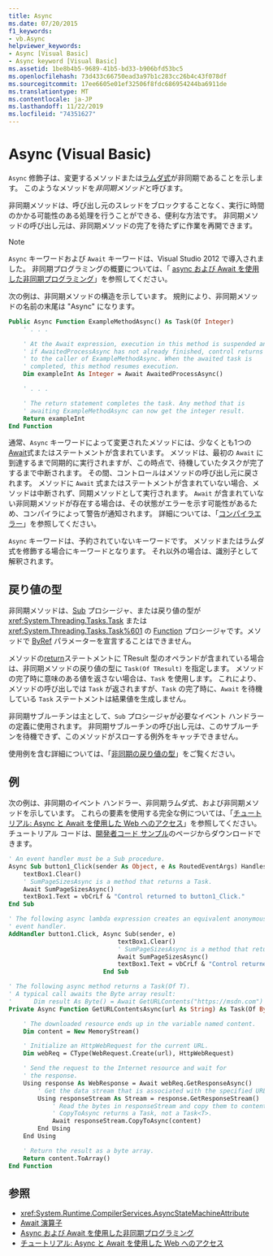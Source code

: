 ```yaml
---
title: Async
ms.date: 07/20/2015
f1_keywords:
- vb.Async
helpviewer_keywords:
- Async [Visual Basic]
- Async keyword [Visual Basic]
ms.assetid: 1be8b4b5-9689-41b5-bd33-b906bfd53bc5
ms.openlocfilehash: 73d433c66750ead3a97b1c283cc26b4c43f078df
ms.sourcegitcommit: 17ee6605e01ef32506f8fdc686954244ba6911de
ms.translationtype: MT
ms.contentlocale: ja-JP
ms.lasthandoff: 11/22/2019
ms.locfileid: "74351627"
---
```

# <a name="async-visual-basic"></a>Async (Visual Basic)

`Async` 修飾子は、変更するメソッドまたは[ラムダ式](../../../visual-basic/programming-guide/language-features/procedures/lambda-expressions.md)が非同期であることを示します。 このようなメソッドを*非同期メソッド*と呼びます。

非同期メソッドは、呼び出し元のスレッドをブロックすることなく、実行に時間のかかる可能性のある処理を行うことができる、便利な方法です。 非同期メソッドの呼び出し元は、非同期メソッドの完了を待たずに作業を再開できます。

> [!NOTE]
> `Async` キーワードおよび `Await` キーワードは、Visual Studio 2012 で導入されました。 非同期プログラミングの概要については、「 [async および Await を使用した非同期プログラミング](../../../visual-basic/programming-guide/concepts/async/index.md)」を参照してください。

次の例は、非同期メソッドの構造を示しています。 規則により、非同期メソッドの名前の末尾は "Async" になります。

```vb
Public Async Function ExampleMethodAsync() As Task(Of Integer)
    ' . . .

    ' At the Await expression, execution in this method is suspended and,
    ' if AwaitedProcessAsync has not already finished, control returns
    ' to the caller of ExampleMethodAsync. When the awaited task is
    ' completed, this method resumes execution.
    Dim exampleInt As Integer = Await AwaitedProcessAsync()

    ' . . .

    ' The return statement completes the task. Any method that is
    ' awaiting ExampleMethodAsync can now get the integer result.
    Return exampleInt
End Function
```

通常、`Async` キーワードによって変更されたメソッドには、少なくとも1つの [Await](../../../visual-basic/language-reference/modifiers/async.md)式またはステートメントが含まれています。 メソッドは、最初の `Await` に到達するまで同期的に実行されますが、この時点で、待機していたタスクが完了するまで中断されます。 その間、コントロールはメソッドの呼び出し元に戻されます。 メソッドに `Await` 式またはステートメントが含まれていない場合、メソッドは中断されず、同期メソッドとして実行されます。 `Await` が含まれていない非同期メソッドが存在する場合は、その状態がエラーを示す可能性があるため、コンパイラによって警告が通知されます。 詳細については、「[コンパイラエラー](../error-messages/bc42358.md)」を参照してください。

`Async` キーワードは、予約されていないキーワードです。 メソッドまたはラムダ式を修飾する場合にキーワードとなります。 それ以外の場合は、識別子として解釈されます。

## <a name="return-types"></a>戻り値の型

非同期メソッドは、[Sub](../../../visual-basic/programming-guide/language-features/procedures/sub-procedures.md) プロシージャ、または戻り値の型が <xref:System.Threading.Tasks.Task> または <xref:System.Threading.Tasks.Task%601> の [Function](../../../visual-basic/programming-guide/language-features/procedures/function-procedures.md) プロシージャです。メソッドで [ByRef](../../../visual-basic/language-reference/modifiers/byref.md) パラメーターを宣言することはできません。


メソッドの[return](../../../visual-basic/language-reference/statements/return-statement.md)ステートメントに TResult 型のオペランドが含まれている場合は、非同期メソッドの戻り値の型に `Task(Of TResult)` を指定します。 メソッドの完了時に意味のある値を返さない場合は、`Task` を使用します。 これにより、メソッドの呼び出しでは `Task` が返されますが、`Task` の完了時に、`Await` を待機している `Task` ステートメントは結果値を生成しません。

非同期サブルーチンは主として、`Sub` プロシージャが必要なイベント ハンドラーの定義に使用されます。 非同期サブルーチンの呼び出し元は、このサブルーチンを待機できず、このメソッドがスローする例外をキャッチできません。

使用例を含む詳細については、「[非同期の戻り値の型](../../../visual-basic/programming-guide/concepts/async/async-return-types.md)」をご覧ください。

## <a name="example"></a>例

次の例は、非同期のイベント ハンドラー、非同期ラムダ式、および非同期メソッドを示しています。 これらの要素を使用する完全な例については、「[チュートリアル: Async と Await を使用した Web へのアクセス](../../../visual-basic/programming-guide/concepts/async/walkthrough-accessing-the-web-by-using-async-and-await.md)」を参照してください。 チュートリアル コードは、[開発者コード サンプル](https://code.msdn.microsoft.com/Async-Sample-Accessing-the-9c10497f)のページからダウンロードできます。

```vb
' An event handler must be a Sub procedure.
Async Sub button1_Click(sender As Object, e As RoutedEventArgs) Handles button1.Click
    textBox1.Clear()
    ' SumPageSizesAsync is a method that returns a Task.
    Await SumPageSizesAsync()
    textBox1.Text = vbCrLf & "Control returned to button1_Click."
End Sub

' The following async lambda expression creates an equivalent anonymous
' event handler.
AddHandler button1.Click, Async Sub(sender, e)
                              textBox1.Clear()
                              ' SumPageSizesAsync is a method that returns a Task.
                              Await SumPageSizesAsync()
                              textBox1.Text = vbCrLf & "Control returned to button1_Click."
                          End Sub

' The following async method returns a Task(Of T).
' A typical call awaits the Byte array result:
'      Dim result As Byte() = Await GetURLContents("https://msdn.com")
Private Async Function GetURLContentsAsync(url As String) As Task(Of Byte())

    ' The downloaded resource ends up in the variable named content.
    Dim content = New MemoryStream()

    ' Initialize an HttpWebRequest for the current URL.
    Dim webReq = CType(WebRequest.Create(url), HttpWebRequest)

    ' Send the request to the Internet resource and wait for
    ' the response.
    Using response As WebResponse = Await webReq.GetResponseAsync()
        ' Get the data stream that is associated with the specified URL.
        Using responseStream As Stream = response.GetResponseStream()
            ' Read the bytes in responseStream and copy them to content.
            ' CopyToAsync returns a Task, not a Task<T>.
            Await responseStream.CopyToAsync(content)
        End Using
    End Using

    ' Return the result as a byte array.
    Return content.ToArray()
End Function
```

## <a name="see-also"></a>参照

- <xref:System.Runtime.CompilerServices.AsyncStateMachineAttribute>
- [Await 演算子](../../../visual-basic/language-reference/operators/await-operator.md)
- [Async および Await を使用した非同期プログラミング](../../../visual-basic/programming-guide/concepts/async/index.md)
- [チュートリアル: Async と Await を使用した Web へのアクセス](../../../visual-basic/programming-guide/concepts/async/walkthrough-accessing-the-web-by-using-async-and-await.md)
